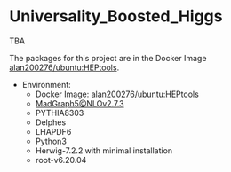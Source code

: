# Universality_Boosted_Higgs

TBA

The packages for this project are in the Docker Image [alan200276/ubuntu:HEPtools](https://hub.docker.com/layers/126824214/alan200276/ubuntu/HEPtools/images/sha256-4493b662288826ca93545ffb66572e796701a634ef1871da900e86177ea489c9?context=explore).   

* Environment: 
    * Docker Image: [alan200276/ubuntu:HEPtools](https://hub.docker.com/layers/126824214/alan200276/ubuntu/HEPtools/images/sha256-4493b662288826ca93545ffb66572e796701a634ef1871da900e86177ea489c9?context=explore)  
    * MadGraph5@NLOv2.7.3   
    * PYTHIA8303   
    * Delphes  
    * LHAPDF6   
    * Python3
    * Herwig-7.2.2 with minimal installation  
    * root-v6.20.04    